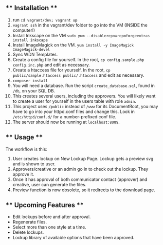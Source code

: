 ** Installation **
------------------

1. run `cd vagrant/dev; vagrant up`
2. `vagrant ssh` in the vagrant/dev folder to go into the VM (INSIDE the computer!)
3. Install Inkscape on the VM `sudo yum --disablerepo=repoforgeextras install inkscape` 
4. Install ImageMagick on the VM. `yum install -y ImageMagick ImageMagick-devel`
5. Sync WDN Templates. 
6. Create a config file for yourself. In the root, `cp config.sample.php config.inc.php` and edit as necessary.
7. Create a htaccess file for yourself. In the root, `cp public/sample.htaccess public/.htaccess` and edit as necessary.
8. `composer install`
9. You will need a database. Run the script `create_database.sql`, found in `/db`, on your SQL DB. 
10. This creates several users, including the approvers. You will likely want to create a user for yourself in the users table with role `admin`.
11. This project uses `/public` instead of `/www` for its DocumentRoot, you may have to go into your httpd.conf files and change this. Look in `/etc/httpd/conf.d/` for a number-prefixed conf file.
12. The server should now be running at `localhost:8009`.

** Usage **
-----------

The workflow is this:

1. User creates lockup on New Lockup Page. Lockup gets a preview svg and is shown to user.
2. Approvers/creative or an admin go in to check out the lockup. They approve it.
3. Once it has approval of both communicator contact (approver) and creative, user can generate the files.
4. Preview function is now obsolete, so it redirects to the download page.

** Upcoming Features **
-----------------------
* Edit lockups before and after approval.
* Regenerate files.
* Select more than one style at a time.
* Delete lockups.
* Lockup library of available options that have been approved.
